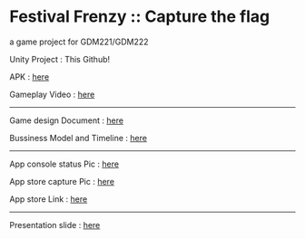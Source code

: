 # Festival Frenzy :: Capture the flag
a game project for GDM221/GDM222

Unity Project : This Github!

APK : [here](https://drive.google.com/file/d/1bSt04xO49raSoeTBgFWHvqGvpJeUdrNX/view?usp=drive_link)

Gameplay Video : [here](https://drive.google.com/file/d/1pxjyK36AJwIbvGDSzOnnT8Q-H52oLZMh/view?usp=sharing)

______________________________________________________________

Game design Document : [here](https://bit.ly/3Jx2jGH)

Bussiness Model and Timeline : [here](https://bit.ly/42n9kT1)

______________________________________________________________

App console status Pic : [here](https://drive.google.com/file/d/149eXbjn2HKnSYvzsbdaXa6v5UEOeNMrQ/view?usp=sharing)

App store capture Pic : [here](https://drive.google.com/file/d/18YVyeDEDt0HJat1RJddl9-40UnmcDkuL/view?usp=sharing)

App store Link : [here](https://play.google.com/store/apps/details?id=com.SleepPlus.FF_CTF&hl=th)

______________________________________________________________

Presentation slide : [here](https://bit.ly/3FAQZbl)

